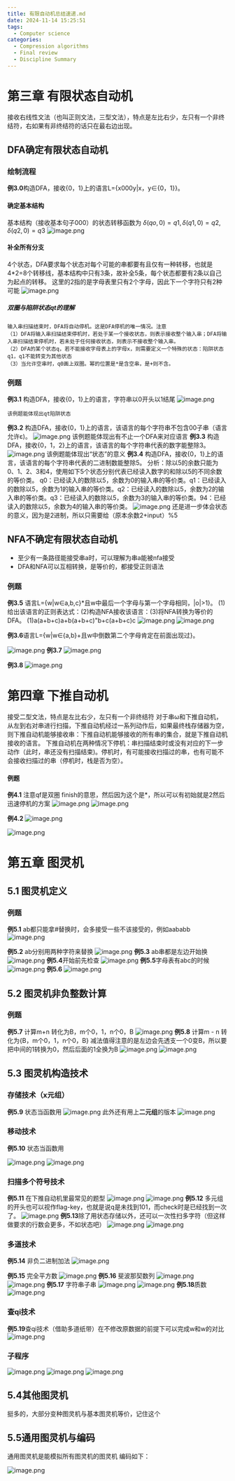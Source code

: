 ```yaml
---
title: 有限自动机总结速递.md
date: 2024-11-14 15:25:51
tags:
  - Computer science
categories:
  - Compression algorithms
  - Final review
  - Discipline Summary
---
```


# 第三章 有限状态自动机
接收右线性文法（也叫正则文法，三型文法），特点是左比右少，左只有一个非终结符，右如果有非终结符的话只在最右边出现。
## DFA确定有限状态自动机

### 绘制流程
**例3.0**构造DFA，接收{0，1}上的语言L={x000y|x，y∈{0，1}}。
#### 确定基本结构
基本结构（接收基本句子000）的状态转移函数为
$δ(qo, 0) =q1, δ(q1, 0)=q2, δ(q2,0)=q3$
![image.png](https://notepic-1327795028.cos.ap-chengdu.myqcloud.com/pic/202411111546474.png)

#### 补全所有分支
4个状态，DFA要求每个状态对每个可能的串都要有且仅有一种转移，也就是4\*2=8个转移线，基本结构中只有3条，故补全5条，每个状态都要有2条以自己为起点的转移。
	这里的2指的是字母表里只有2个字母，因此下一个字符只有2种可能
![image.png](https://notepic-1327795028.cos.ap-chengdu.myqcloud.com/pic/202411111547090.png)

##### 双圈与陷阱状态qt的理解
	输入串扫描结束时，DFA将自动停机。这是DFA停机的唯一情况。注意
	（1）DFA将输入串扫描结束停机时，若处于某一个接收状态，则表示接收整个输入串；DFA将输入串扫描结束停机时，若未处于任何接收状态，则表示不接收整个输入串。
	（2）DFA的某个状态q，若不能接收字母表上的字母x，则需要定义一个特殊的状态：陷阱状态q1，q1不能转变为其他状态
	（3）当允许空串时，q0画上双圈。幂的位置是*是含空串，是+则不含。
### 例题
**例3.1**
构造DFA，接收{0，1}上的语言，字符串以0开头以1结尾
![image.png](https://notepic-1327795028.cos.ap-chengdu.myqcloud.com/pic/202411111554395.png)

	该例题能体现出qt陷阱状态
**例3.2**
构造DFA，接收{0，1}上的语言，该语言的每个字符串不包含00子串（语言允许ε)。
![image.png](https://notepic-1327795028.cos.ap-chengdu.myqcloud.com/pic/202411111558137.png)
	该例题能体现出有不止一个DFA来对应语言
**例3.3**
构造DFA，接收{0，1，2}上的语言，该语言的每个字符串代表的数字能整除3。
![image.png](https://notepic-1327795028.cos.ap-chengdu.myqcloud.com/pic/202411111845690.png)
	该例题能体现出“状态”的意义
**例3.4**
构造DFA，接收{0，1}上的语言，该语言的每个字符串代表的二进制数能整除5。
分析：除以5的余数只能为0、1、2、3和4，使用如下5个状态分别代表已经读入数字的和除以5的不同余数的等价类。
q0：已经读入的数除以5，余数为0的输入串的等价类。q1：已经读入的数除以5，余数为1的输入串的等价类。q2：已经读入的数除以5，余数为2的输入串的等价类。q3：已经读入的数除以5，余数为3的输入串的等价类。94：已经读入的数除以5，余数为4的输入串的等价类。
![image.png](https://notepic-1327795028.cos.ap-chengdu.myqcloud.com/pic/202411111847219.png)
	还是进一步体会状态的意义，因为是2进制，所以只需要给（原本余数2+input）%5

## NFA不确定有限状态自动机
- 至少有一条路径能接受串a时，可以理解为串a能被nfa接受
- DFA和NFA可以互相转换，是等价的，都接受正则语法
### 例题

**例3.5**
语言L={w|w∈a,b,c}\*且w中最后一个字母与第一个字母相同，|o|>1}。
(1)给出该语言的正则表达式：(2)构造NFA接收该语言：(3)将NFA转换为等价的DFA。
(1)a(a+b+c)a+b(a+b+c)"b+c(a+b+c)c
![image.png](https://notepic-1327795028.cos.ap-chengdu.myqcloud.com/pic/202411111919869.png)
![image.png](https://notepic-1327795028.cos.ap-chengdu.myqcloud.com/pic/202411111919503.png)

**例3.6**语言L={w|w∈{a,b}+且w中倒数第二个字母肯定在前面出现过}。

![image.png](https://notepic-1327795028.cos.ap-chengdu.myqcloud.com/pic/202411111923814.png)
**例3.7**
![image.png](https://notepic-1327795028.cos.ap-chengdu.myqcloud.com/pic/202411111926055.png)

**例3.8**
![image.png](https://notepic-1327795028.cos.ap-chengdu.myqcloud.com/pic/202411111927039.png)

# 第四章 下推自动机
接受二型文法，特点是左比右少，左只有一个非终结符
对于串ω和下推自动机，从左到右对串进行扫描，下推自动机经过一系列动作后，如果最终栈存储器为空，则下推自动机能够接收串：下推自动机能够接收的所有串的集合，就是下推自动机接收的语言。
下推自动机在两种情况下停机：串扫描结束时或没有对应的下一步动作（此时，串还没有扫描结束)。停机时，有可能接收扫描过的串，也有可能不会接收扫描过的串（停机时，栈是否为空）。

#### 例题
**例4.1** 注意qf是双圈 finish的意思，然后因为这个是\*，所以可以有初始就是2然后迅速停机的方案
![image.png](https://notepic-1327795028.cos.ap-chengdu.myqcloud.com/pic/202411120124938.png) 
![image.png](https://notepic-1327795028.cos.ap-chengdu.myqcloud.com/pic/202411120124111.png)

**例4.2**
![image.png](https://notepic-1327795028.cos.ap-chengdu.myqcloud.com/pic/202411121529929.png)


![image.png](https://notepic-1327795028.cos.ap-chengdu.myqcloud.com/pic/202411121529084.png)

# 第五章 图灵机
## 5.1 图灵机定义
### 例题

**例5.1** ab都只能拿#替换时，会多接受一些不该接受的，例如aababb
![image.png](https://notepic-1327795028.cos.ap-chengdu.myqcloud.com/pic/202411121921524.png)

**例5.2** ab分别用两种字符来替换
![image.png](https://notepic-1327795028.cos.ap-chengdu.myqcloud.com/pic/202411121932863.png)
**例5.3** ab串都是左边开始换
![image.png](https://notepic-1327795028.cos.ap-chengdu.myqcloud.com/pic/202411121940374.png)
**例5.4**开始前先检查
![image.png](https://notepic-1327795028.cos.ap-chengdu.myqcloud.com/pic/202411122000518.png)
**例5.5**字母表有abc的时候
![image.png](https://notepic-1327795028.cos.ap-chengdu.myqcloud.com/pic/202411122022747.png)
**例5.6**
![image.png](https://notepic-1327795028.cos.ap-chengdu.myqcloud.com/pic/202411122023774.png)
## 5.2 图灵机非负整数计算

### 例题

**例5.7** 计算m+n 转化为B，m个0，1，n个0，B
![image.png](https://notepic-1327795028.cos.ap-chengdu.myqcloud.com/pic/202411122123863.png)
**例5.8** 计算m - n 转化为{B，m个0，1，n个0，B} 减法值得注意的是左边会先透支一个0变B，所以要把中间的1转换为0，然后后面的1全换为B
![image.png](https://notepic-1327795028.cos.ap-chengdu.myqcloud.com/pic/202411122134731.png)
![image.png](https://notepic-1327795028.cos.ap-chengdu.myqcloud.com/pic/202411122134717.png)
## 5.3 图灵机构造技术
### 存储技术（x元组）

**例5.9** 状态当函数用
![image.png](https://notepic-1327795028.cos.ap-chengdu.myqcloud.com/pic/202411122200086.png)
此外还有用上**二元组**的版本
![image.png](https://notepic-1327795028.cos.ap-chengdu.myqcloud.com/pic/202411122213957.png)


### 移动技术

**例5.10** 状态当函数用

![image.png](https://notepic-1327795028.cos.ap-chengdu.myqcloud.com/pic/202411122344542.png)
![image.png](https://notepic-1327795028.cos.ap-chengdu.myqcloud.com/pic/202411122351456.png)
### 扫描多个符号技术

**例5.11** 在下推自动机里最常见的题型
![image.png](https://notepic-1327795028.cos.ap-chengdu.myqcloud.com/pic/202411122356557.png)
![image.png](https://notepic-1327795028.cos.ap-chengdu.myqcloud.com/pic/202411130007455.png)
**例5.12** 多元组的开头也可以视作flag-key，也就是说q是未找到101，而check时是已经找到一次了。
![image.png](https://notepic-1327795028.cos.ap-chengdu.myqcloud.com/pic/202411130009068.png)
**例5.13**除了用状态存储以外，还可以一次性扫多字符（但这样做要求的行数会更多，不如状态吧）
![image.png](https://notepic-1327795028.cos.ap-chengdu.myqcloud.com/pic/202411130019733.png)
![image.png](https://notepic-1327795028.cos.ap-chengdu.myqcloud.com/pic/202411130019587.png)
### 多道技术

**例5.14** 非负二进制加法
![image.png](https://notepic-1327795028.cos.ap-chengdu.myqcloud.com/pic/202411130106146.png)

**例5.15** 完全平方数
![image.png](https://notepic-1327795028.cos.ap-chengdu.myqcloud.com/pic/202411130107417.png)
**例5.16** 斐波那契数列
![image.png](https://notepic-1327795028.cos.ap-chengdu.myqcloud.com/pic/202411130108145.png)
![image.png](https://notepic-1327795028.cos.ap-chengdu.myqcloud.com/pic/202411130109019.png)
**例5.17** 字符串子串
![image.png](https://notepic-1327795028.cos.ap-chengdu.myqcloud.com/pic/202411130110172.png)
![image.png](https://notepic-1327795028.cos.ap-chengdu.myqcloud.com/pic/202411130110792.png)
**例5.18**质数
![image.png](https://notepic-1327795028.cos.ap-chengdu.myqcloud.com/pic/202411130111066.png)

### 查qi技术

**例5.19**查qi技术（借助多道纸带）在不修改原数据的前提下可以完成w和w的对比
![image.png](https://notepic-1327795028.cos.ap-chengdu.myqcloud.com/pic/202411130057751.png)
### 子程序

![image.png](https://notepic-1327795028.cos.ap-chengdu.myqcloud.com/pic/202411130154811.png)
![image.png](https://notepic-1327795028.cos.ap-chengdu.myqcloud.com/pic/202411130155993.png)
![image.png](https://notepic-1327795028.cos.ap-chengdu.myqcloud.com/pic/202411130155616.png)

## 5.4其他图灵机

挺多的，大部分变种图灵机与基本图灵机等价，记住这个
## 5.5通用图灵机与编码

通用图灵机是能模拟所有图灵机的图灵机
编码如下：

![image.png](https://notepic-1327795028.cos.ap-chengdu.myqcloud.com/pic/202411131103967.png)

